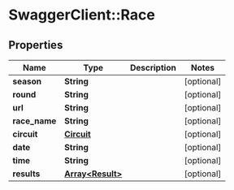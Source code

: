# SwaggerClient::Race

## Properties
Name | Type | Description | Notes
------------ | ------------- | ------------- | -------------
**season** | **String** |  | [optional] 
**round** | **String** |  | [optional] 
**url** | **String** |  | [optional] 
**race_name** | **String** |  | [optional] 
**circuit** | [**Circuit**](Circuit.md) |  | [optional] 
**date** | **String** |  | [optional] 
**time** | **String** |  | [optional] 
**results** | [**Array&lt;Result&gt;**](Result.md) |  | [optional] 

